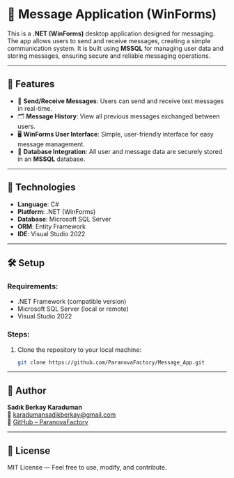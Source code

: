 # 📩 Message Application (WinForms)

This is a **.NET (WinForms)** desktop application designed for messaging. The app allows users to send and receive messages, creating a simple communication system. It is built using **MSSQL** for managing user data and storing messages, ensuring secure and reliable messaging operations.

---

## 🚀 Features

- 💬 **Send/Receive Messages**: Users can send and receive text messages in real-time.
- 🗂 **Message History**: View all previous messages exchanged between users.
- 🖥 **WinForms User Interface**: Simple, user-friendly interface for easy message management.
- 💾 **Database Integration**: All user and message data are securely stored in an **MSSQL** database.

---

## 🧱 Technologies

- **Language**: C#
- **Platform**: .NET (WinForms)
- **Database**: Microsoft SQL Server
- **ORM**: Entity Framework
- **IDE**: Visual Studio 2022

---

## 🛠 Setup

### Requirements:
- .NET Framework (compatible version)
- Microsoft SQL Server (local or remote)
- Visual Studio 2022

### Steps:
1. Clone the repository to your local machine:
   ```bash
   git clone https://github.com/ParanovaFactory/Message_App.git

---

## 👤 Author

**Sadık Berkay Karaduman**  
📧 [karadumansadikberkay@gmail.com](mailto:karadumansadikberkay@gmail.com)  
🔗 [GitHub – ParanovaFactory](https://github.com/ParanovaFactory)

---

## 📄 License

MIT License — Feel free to use, modify, and contribute.
